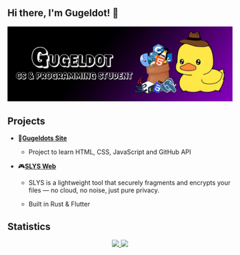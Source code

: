 ## Hi there, I'm Gugeldot! 🐥
<img src="img/bannerGithub.png">

## Projects
- 🚀[**Gugeldots Site**](https://gugeldot.github.io/gugeldots-site/)  
    - Project to learn HTML, CSS, JavaScript and GitHub API

- 🎮[**SLYS Web**](https://gugeldot.github.io/slys-web/)  
    - SLYS is a lightweight tool that securely fragments and encrypts your files — no cloud, no noise, just pure privacy.

    - Built in Rust & Flutter



## Statistics
<div style="display: flex; justify-content: center;">
  <a href="https://github.com/gugeldot">
    <img height="180em" src="https://github-readme-stats-eight-theta.vercel.app/api?username=gugeldot&show_icons=true&theme=dark&include_all_commits=true&count_private=true"/>
    <img height="180em" src="https://github-readme-stats-eight-theta.vercel.app/api/top-langs/?username=gugeldot&layout=compact&langs_count=8&theme=dark"/>
  </a>
</div>

